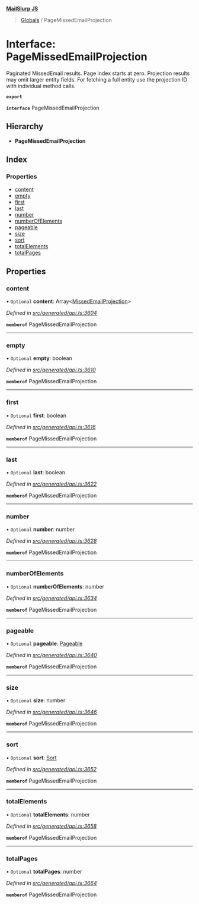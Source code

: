 **[MailSlurp JS](../README.md)**

> [Globals](../README.md) / PageMissedEmailProjection

# Interface: PageMissedEmailProjection

Paginated MissedEmail results. Page index starts at zero. Projection results may omit larger entity fields. For fetching a full entity use the projection ID with individual method calls.

**`export`** 

**`interface`** PageMissedEmailProjection

## Hierarchy

* **PageMissedEmailProjection**

## Index

### Properties

* [content](pagemissedemailprojection.md#content)
* [empty](pagemissedemailprojection.md#empty)
* [first](pagemissedemailprojection.md#first)
* [last](pagemissedemailprojection.md#last)
* [number](pagemissedemailprojection.md#number)
* [numberOfElements](pagemissedemailprojection.md#numberofelements)
* [pageable](pagemissedemailprojection.md#pageable)
* [size](pagemissedemailprojection.md#size)
* [sort](pagemissedemailprojection.md#sort)
* [totalElements](pagemissedemailprojection.md#totalelements)
* [totalPages](pagemissedemailprojection.md#totalpages)

## Properties

### content

• `Optional` **content**: Array\<[MissedEmailProjection](missedemailprojection.md)>

*Defined in [src/generated/api.ts:3604](https://github.com/mailslurp/mailslurp-client/blob/05090ce/src/generated/api.ts#L3604)*

**`memberof`** PageMissedEmailProjection

___

### empty

• `Optional` **empty**: boolean

*Defined in [src/generated/api.ts:3610](https://github.com/mailslurp/mailslurp-client/blob/05090ce/src/generated/api.ts#L3610)*

**`memberof`** PageMissedEmailProjection

___

### first

• `Optional` **first**: boolean

*Defined in [src/generated/api.ts:3616](https://github.com/mailslurp/mailslurp-client/blob/05090ce/src/generated/api.ts#L3616)*

**`memberof`** PageMissedEmailProjection

___

### last

• `Optional` **last**: boolean

*Defined in [src/generated/api.ts:3622](https://github.com/mailslurp/mailslurp-client/blob/05090ce/src/generated/api.ts#L3622)*

**`memberof`** PageMissedEmailProjection

___

### number

• `Optional` **number**: number

*Defined in [src/generated/api.ts:3628](https://github.com/mailslurp/mailslurp-client/blob/05090ce/src/generated/api.ts#L3628)*

**`memberof`** PageMissedEmailProjection

___

### numberOfElements

• `Optional` **numberOfElements**: number

*Defined in [src/generated/api.ts:3634](https://github.com/mailslurp/mailslurp-client/blob/05090ce/src/generated/api.ts#L3634)*

**`memberof`** PageMissedEmailProjection

___

### pageable

• `Optional` **pageable**: [Pageable](pageable.md)

*Defined in [src/generated/api.ts:3640](https://github.com/mailslurp/mailslurp-client/blob/05090ce/src/generated/api.ts#L3640)*

**`memberof`** PageMissedEmailProjection

___

### size

• `Optional` **size**: number

*Defined in [src/generated/api.ts:3646](https://github.com/mailslurp/mailslurp-client/blob/05090ce/src/generated/api.ts#L3646)*

**`memberof`** PageMissedEmailProjection

___

### sort

• `Optional` **sort**: [Sort](sort.md)

*Defined in [src/generated/api.ts:3652](https://github.com/mailslurp/mailslurp-client/blob/05090ce/src/generated/api.ts#L3652)*

**`memberof`** PageMissedEmailProjection

___

### totalElements

• `Optional` **totalElements**: number

*Defined in [src/generated/api.ts:3658](https://github.com/mailslurp/mailslurp-client/blob/05090ce/src/generated/api.ts#L3658)*

**`memberof`** PageMissedEmailProjection

___

### totalPages

• `Optional` **totalPages**: number

*Defined in [src/generated/api.ts:3664](https://github.com/mailslurp/mailslurp-client/blob/05090ce/src/generated/api.ts#L3664)*

**`memberof`** PageMissedEmailProjection
